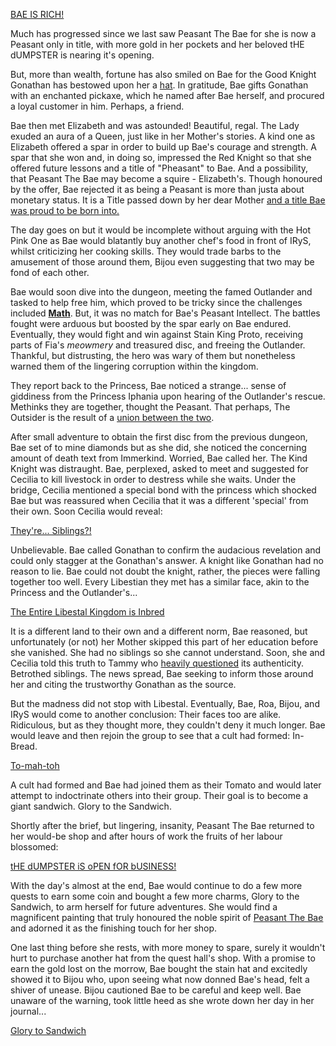 [BAE IS RICH!](#embed:https://youtu.be/Lp7GyRVbz1c?t=331)

Much has progressed since we last saw Peasant The Bae for she is now a Peasant only in title, with more gold in her pockets and her beloved tHE dUMPSTER is nearing it's opening.

But, more than wealth, fortune has also smiled on Bae for the Good Knight Gonathan has bestowed upon her a [hat](https://youtu.be/Lp7GyRVbz1c?t=658). In gratitude, Bae gifts Gonathan with an enchanted pickaxe, which he named after Bae herself, and procured a loyal customer in him. Perhaps, a friend.

Bae then met Elizabeth and was astounded! Beautiful, regal. The Lady exuded an aura of a Queen, just like in her Mother's stories. A kind one as Elizabeth offered a spar in order to build up Bae's courage and strength. A spar that she won and, in doing so, impressed the Red Knight so that she offered future lessons and a title of "Pheasant" to Bae. And a possibility, that Peasant The Bae may become a squire - Elizabeth's. Though honoured by the offer, Bae rejected it as being a Peasant is more than justa about monetary status. It is a Title passed down by her dear Mother [and a title Bae was proud to be born into.](https://youtu.be/Lp7GyRVbz1c?t=1510)

The day goes on but it would be incomplete without arguing with the Hot Pink One as Bae would blatantly buy another chef's food in front of IRyS, whilst criticizing her cooking skills. They would trade barbs to the amusement of those around them, Bijou even suggesting that two may be fond of each other.

Bae would soon dive into the dungeon, meeting the famed Outlander and tasked to help free him, which proved to be tricky since the challenges included [**Math**](https://youtu.be/Lp7GyRVbz1c?t=3408). But, it was no match for Bae's Peasant Intellect. The battles fought were arduous but boosted by the spar early on Bae endured. Eventually, they would fight and win against Stain King Proto, receiving parts of Fia's *meowmery* and treasured disc, and freeing the Outlander. Thankful, but distrusting, the hero was wary of them but nonetheless warned them of the lingering corruption within the kingdom.

They report back to the Princess, Bae noticed a strange... sense of giddiness from the Princess Iphania upon hearing of the Outlander's rescue. Methinks they are together, thought the Peasant. That perhaps, The Outsider is the result of a [union between the two](https://youtu.be/Lp7GyRVbz1c?t=4400). 

After small adventure to obtain the first disc from the previous dungeon, Bae set of to mine diamonds but as she did, she noticed the concerning amount of death text from Immerkind. Worried, Bae called her. The Kind Knight was distraught. Bae, perplexed, asked to meet and suggested for Cecilia to kill livestock in order to destress while she waits. Under the bridge, Cecilia mentioned a special bond with the princess which shocked Bae but was reassured when Cecilia that it was a different 'special' from their own. Soon Cecilia would reveal:

[They're... Siblings?!](#embed:https://youtu.be/Lp7GyRVbz1c?t=6936)

Unbelievable. Bae called Gonathan to confirm the audacious revelation and could only stagger at the Gonathan's answer. A knight like Gonathan had no reason to lie. Bae could not doubt the knight, rather, the pieces were falling together too well. Every Libestian they met has a similar face, akin to the Princess and the Outlander's...

[The Entire Libestal Kingdom is Inbred](#embed:https://youtu.be/Lp7GyRVbz1c?t=7940)

It is a different land to their own and a different norm, Bae reasoned, but unfortunately (or not) her Mother skipped this part of her education before she vanished. She had no siblings so she cannot understand. Soon, she and Cecilia told this truth to Tammy who [heavily questioned](https://youtu.be/Lp7GyRVbz1c?t=7979) its authenticity. Betrothed siblings. The news spread, Bae seeking to inform those around her and citing the trustworthy Gonathan as the source.

But the madness did not stop with Libestal. Eventually, Bae, Roa, Bijou, and IRyS would come to another conclusion: Their faces too are alike. Ridiculous, but as they thought more, they couldn't deny it much longer. Bae would leave and then rejoin the group to see that a cult had formed: In-Bread.

[To-mah-toh](#embed:https://youtu.be/Lp7GyRVbz1c?t=9314)

A cult had formed and Bae had joined them as their Tomato and would later attempt to indoctrinate others into their group. Their goal is to become a giant sandwich. Glory to the Sandwich.

Shortly after the brief, but lingering, insanity, Peasant The Bae returned to her would-be shop and after hours of work the fruits of her labour blossomed:

[tHE dUMPSTER iS oPEN fOR bUSINESS!](#embed:https://youtu.be/Lp7GyRVbz1c?t=14134)

With the day's almost at the end, Bae would continue to do a few more quests to earn some coin and bought a few more charms, Glory to the Sandwich, to arm herself for future adventures. She would find a magnificent painting that truly honoured the noble spirit of [Peasant The Bae](https://x.com/Mikururun/status/1899107067182411936) and adorned it as the finishing touch for her shop.

One last thing before she rests, with more money to spare, surely it wouldn't hurt to purchase another hat from the quest hall's shop. With a promise to earn the gold lost on the morrow, Bae bought the stain hat and excitedly showed it to Bijou who, upon seeing what now donned Bae's head, felt a shiver of unease. Bijou cautioned Bae to be careful and keep well. Bae unaware of the warning, took little heed as she wrote down her day in her journal...

[Glory to Sandwich](#embed:https://youtu.be/Lp7GyRVbz1c?t=15371)
